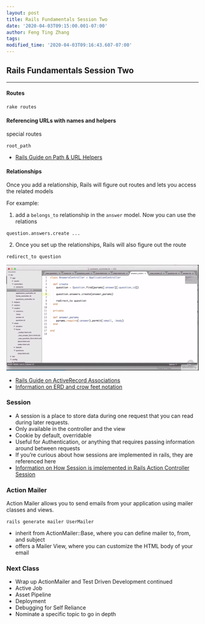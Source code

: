 ```yaml
---
layout: post
title: Rails Fundamentals Session Two
date: '2020-04-03T09:15:00.001-07:00'
author: Feng Ting Zhang
tags:
modified_time: '2020-04-03T09:16:43.607-07:00'
---
```


## Rails Fundamentals Session Two

----------

#### Routes
```
rake routes
```

#### Referencing URLs with names and helpers
special routes
```
root_path
```

* [Rails Guide on Path & URL Helpers](https://guides.rubyonrails.org/routing.html#path-and-url-helpers)

#### Relationships

Once you add a relationship, Rails will figure out routes and lets you access the related models

For example:
1. add a `belongs_to` relationship in the `answer` model. Now you can use the relations
```
question.answers.create ...
```

2. Once you set up the relationships, Rails will also figure out the route 
```
redirect_to question
```

![Routes](/img/rails-fundamentals-2-routes.png "Logs")

* [Rails Guide on ActiveRecord Associations](https://guides.rubyonrails.org/association_basics.html)
* [Information on ERD and crow feet notation](https://medium.com/@marcifey/using-crows-foot-notation-in-an-erd-2910fff5dd05
)

### Session
* A session is a place to store data during one request that you can read during later requests.
* Only available in the controller and the view 
* Cookie by default, overridable
* Useful for Authentication, or anything that requires passing information around between requests 
* If you’re curious about how sessions are implemented in rails, they are referenced here 
* [Information on How Session is implemented in Rails Action Controller Session](https://guides.rubyonrails.org/action_controller_overview.html#session)


### Action Mailer
Action Mailer allows you to send emails from your application using mailer classes and views.

```
rails generate mailer UserMailer
```

* inherit from ActionMailer::Base, where you can define mailer to, from, and subject
* offers a Mailer View, where you can customize the HTML body of your email


### Next Class
- Wrap up ActionMailer and Test Driven Development continued
- Active Job
- Asset Pipeline
- Deployment
- Debugging for Self Reliance
- Nominate a specific topic to go in depth
